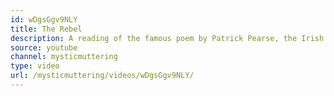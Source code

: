 ```yaml
---
id: wDgsGgv9NLY
title: The Rebel
description: A reading of the famous poem by Patrick Pearse, the Irish revolutionary.
source: youtube
channel: mysticmuttering
type: video
url: /mysticmuttering/videos/wDgsGgv9NLY/
---
```


